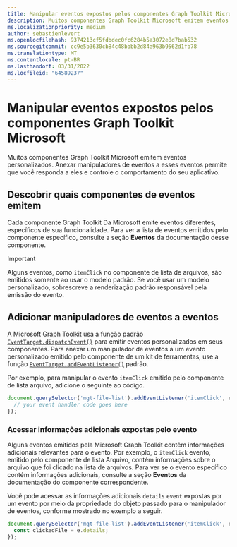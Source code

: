```yaml
---
title: Manipular eventos expostos pelos componentes Graph Toolkit Microsoft
description: Muitos componentes Graph Toolkit Microsoft emitem eventos personalizados. Anexar manipuladores de eventos a esses eventos permite que você responda a eles e controle o comportamento do seu aplicativo.
ms.localizationpriority: medium
author: sebastienlevert
ms.openlocfilehash: 9374213cf5fdbdec0fc6284b5a3072e8d7bab532
ms.sourcegitcommit: cc9e5b3630cb84c48bbbb2d84a963b9562d1fb78
ms.translationtype: MT
ms.contentlocale: pt-BR
ms.lasthandoff: 03/31/2022
ms.locfileid: "64589237"
---
```

# <a name="handle-events-exposed-by-microsoft-graph-toolkit-components"></a>Manipular eventos expostos pelos componentes Graph Toolkit Microsoft

Muitos componentes Graph Toolkit Microsoft emitem eventos personalizados. Anexar manipuladores de eventos a esses eventos permite que você responda a eles e controle o comportamento do seu aplicativo.

## <a name="discover-which-events-components-emit"></a>Descobrir quais componentes de eventos emitem

Cada componente Graph Toolkit Da Microsoft emite eventos diferentes, específicos de sua funcionalidade. Para ver a lista de eventos emitidos pelo componente específico, consulte a seção **Eventos** da documentação desse componente.

> [!IMPORTANT]
> Alguns eventos, como `itemClick` no componente de lista de arquivos, são emitidos somente ao usar o modelo padrão. Se você usar um modelo personalizado, sobrescreve a renderização padrão responsável pela emissão do evento.

## <a name="add-event-handlers-to-events"></a>Adicionar manipuladores de eventos a eventos

A Microsoft Graph Toolkit usa a função padrão [`EventTarget.dispatchEvent()`](https://developer.mozilla.org/docs/Web/API/EventTarget/dispatchEvent) para emitir eventos personalizados em seus componentes. Para anexar um manipulador de eventos a um evento personalizado emitido pelo componente de um kit de ferramentas, use a função [`EventTarget.addEventListener()`](https://developer.mozilla.org/docs/Web/API/EventTarget/addEventListener) padrão.

Por exemplo, para manipular o evento `itemClick` emitido pelo componente de lista arquivo, adicione o seguinte ao código.

```javascript
document.querySelector('mgt-file-list').addEventListener('itemClick', e => {
  // your event handler code goes here
});
```

### <a name="access-additional-information-exposed-by-the-event"></a>Acessar informações adicionais expostas pelo evento

Alguns eventos emitidos pela Microsoft Graph Toolkit contêm informações adicionais relevantes para o evento. Por exemplo, o `itemClick` evento, emitido pelo componente de lista Arquivo, contém informações sobre o arquivo que foi clicado na lista de arquivos. Para ver se o evento específico contém informações adicionais, consulte a seção **Eventos** da documentação do componente correspondente.

Você pode acessar as informações adicionais `details` `event` expostas por um evento por meio da propriedade do objeto passado para o manipulador de eventos, conforme mostrado no exemplo a seguir.

```javascript
document.querySelector('mgt-file-list').addEventListener('itemClick', e => {
  const clickedFile = e.details;
});
```
